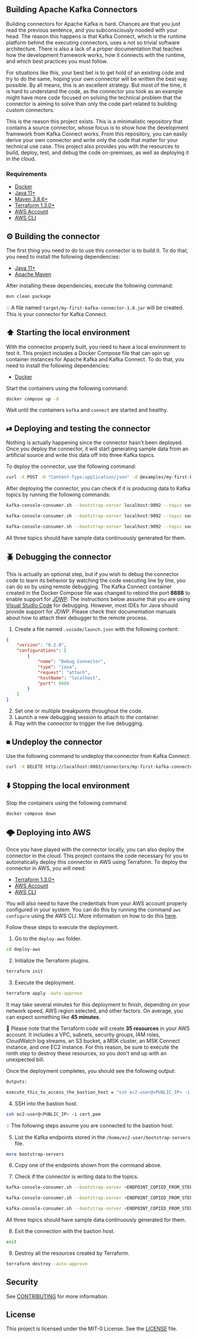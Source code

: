 ## Building Apache Kafka Connectors

Building connectors for Apache Kafka is hard. Chances are that you just read the previous sentence, and you subconsciously nooded with your head. The reason this happens is that Kafka Connect, which is the runtime platform behind the executing connectors, uses a not so trivial software architecture. There is also a lack of a proper documentation that teaches how the development framework works, how it connects with the runtime, and which best practices you must follow.

For situations like this, your best bet is to get hold of an existing code and try to do the same, hoping your own connector will be written the best way possible. By all means, this is an excellent strategy. But most of the time, it is hard to understand the code, as the connector you took as an example might have more code focused on solving the technical problem that the connector is aiming to solve than only the code part related to building custom connectors.

This is the reason this project exists. This is a minimalistic repository that contains a source connector, whose focus is to show how the development framework from Kafka Connect works. From this repository, you can easily derive your own connector and write only the code that matter for your technical use case. This project also provides you with the resources to build, deploy, test, and debug the code on-premises, as well as deploying it in the cloud.

### Requirements

* [Docker](https://www.docker.com/get-started)
* [Java 11+](https://openjdk.org/install)
* [Maven 3.8.6+](https://maven.apache.org/download.cgi)
* [Terraform 1.3.0+](https://www.terraform.io/downloads)
* [AWS Account](https://aws.amazon.com/resources/create-account)
* [AWS CLI](https://docs.aws.amazon.com/cli/latest/userguide/getting-started-install.html)

## ⚙️ Building the connector

The first thing you need to do to use this connector is to build it. To do that, you need to install the following dependencies:

- [Java 11+](https://openjdk.java.net)
- [Apache Maven](https://maven.apache.org)

After installing these dependencies, execute the following command:

```bash
mvn clean package
```

💡 A file named `target/my-first-kafka-connector-1.0.jar` will be created. This is your connector for Kafka Connect.

## ⬆️ Starting the local environment

With the connector properly built, you need to have a local environment to test it. This project includes a Docker Compose file that can spin up container instances for Apache Kafka and Kafka Connect. To do that, you need to install the following dependencies:

- [Docker](https://www.docker.com/get-started)

Start the containers using the following command:

```bash
docker compose up -d
```

Wait until the containers `kafka` and `connect` are started and healthy.

## ⏯ Deploying and testing the connector

Nothing is actually happening since the connector hasn't been deployed. Once you deploy the connector, it will start generating sample data from an artificial source and write this data off into three Kafka topics.

To deploy the connector, use the following command:

```bash
curl -X POST -H "Content-Type:application/json" -d @examples/my-first-kafka-connector.json http://localhost:8083/connectors
```

After deploying the connector, you can check if it is producing data to Kafka topics by running the following commands:

```bash
kafka-console-consumer.sh --bootstrap-server localhost:9092 --topic source-1 --from-beginning
```

```bash
kafka-console-consumer.sh --bootstrap-server localhost:9092 --topic source-2 --from-beginning
```

```bash
kafka-console-consumer.sh --bootstrap-server localhost:9092 --topic source-3 --from-beginning
```

All three topics should have sample data continuously generated for them.

## 🪲 Debugging the connector

This is actually an optional step, but if you wish to debug the connector code to learn its behavior by watching the code executing line by line, you can do so by using remote debugging. The Kafka Connect container created in the Docker Compose file was changed to rebind the port **8888** to enable support for [JDWP](https://en.wikipedia.org/wiki/Java_Debug_Wire_Protocol). The instructions below assume that you are using [Visual Studio Code](https://code.visualstudio.com) for debugging. However, most IDEs for Java should provide support for JDWP. Please check their documentation manuals about how to attach their debugger to the remote process.

1. Create a file named `.vscode/launch.json` with the following content:

```json
{
    "version": "0.2.0",
    "configurations": [
        {
            "name": "Debug Connector",
            "type": "java",
            "request": "attach",
            "hostName": "localhost",
            "port": 8888
        }
    ]
}
```

2. Set one or multiple breakpoints throughout the code.
3. Launch a new debugging session to attach to the container.
4. Play with the connector to trigger the live debugging.

## ⏹ Undeploy the connector

Use the following command to undeploy the connector from Kafka Connect:

```bash
curl -X DELETE http://localhost:8083/connectors/my-first-kafka-connector
```

## ⬇️ Stopping the local environment

Stop the containers using the following command:

```bash
docker compose down
```

## 🌩 Deploying into AWS

Once you have played with the connector locally, you can also deploy the connector in the cloud. This project contains the code necessary for you to automatically deploy this connector in AWS using Terraform. To deploy the connector in AWS, you will need:

- [Terraform 1.3.0+](https://www.terraform.io/downloads)
- [AWS Account](https://aws.amazon.com/resources/create-account)
- [AWS CLI](https://docs.aws.amazon.com/cli/latest/userguide/getting-started-install.html)

You will also need to have the credentials from your AWS account properly configured in your system. You can do this by running the command `aws configure` using the AWS CLI. More information on how to do this [here](https://docs.aws.amazon.com/cli/latest/userguide/cli-configure-quickstart.html).

Follow these steps to execute the deployment.

1. Go to the `deploy-aws` folder.

```bash
cd deploy-aws
```

2. Initialize the Terraform plugins.

```bash
terraform init
```

3. Execute the deployment.

```bash
terraform apply -auto-approve
```

It may take several minutes for this deployment to finish, depending on your network speed, AWS region selected, and other factors. On average, you can expect something like **45 minutes**.

🚨 Please note that the Terraform code will create **35 resources** in your AWS account. It includes a VPC, subnets, security groups, IAM roles, CloudWatch log streams, an S3 bucket, a MSK cluster, an MSK Connect instance, and one EC2 instance. For this reason, be sure to execute the ninth step to destroy these resources, so you don't end up with an unexpected bill.

Once the deployment completes, you should see the following output:

```bash
Outputs:

execute_this_to_access_the_bastion_host = "ssh ec2-user@<PUBLIC_IP> -i cert.pem"
```

4. SSH into the bastion host.

```bash
ssh ec2-user@<PUBLIC_IP> -i cert.pem
```

💡 The following steps assume you are connected to the bastion host.

5. List the Kafka endpoints stored in the `/home/ec2-user/bootstrap-servers` file.

```bash
more bootstrap-servers
```

6. Copy one of the endpoints shown from the command above.

7. Check if the connector is writing data to the topics.

```bash
kafka-console-consumer.sh --bootstrap-server <ENDPOINT_COPIED_FROM_STEP_SIX> --topic source-1 --from-beginning
```

```bash
kafka-console-consumer.sh --bootstrap-server <ENDPOINT_COPIED_FROM_STEP_SIX> --topic source-2 --from-beginning
```

```bash
kafka-console-consumer.sh --bootstrap-server <ENDPOINT_COPIED_FROM_STEP_SIX> --topic source-3 --from-beginning
```

All three topics should have sample data continuously generated for them.

8. Exit the connection with the bastion host.

```bash
exit
```

9. Destroy all the resources created by Terraform.

```bash
terraform destroy -auto-approve
```

## Security

See [CONTRIBUTING](CONTRIBUTING.md#security-issue-notifications) for more information.

## License

This project is licensed under the MIT-0 License. See the [LICENSE](./LICENSE) file.
